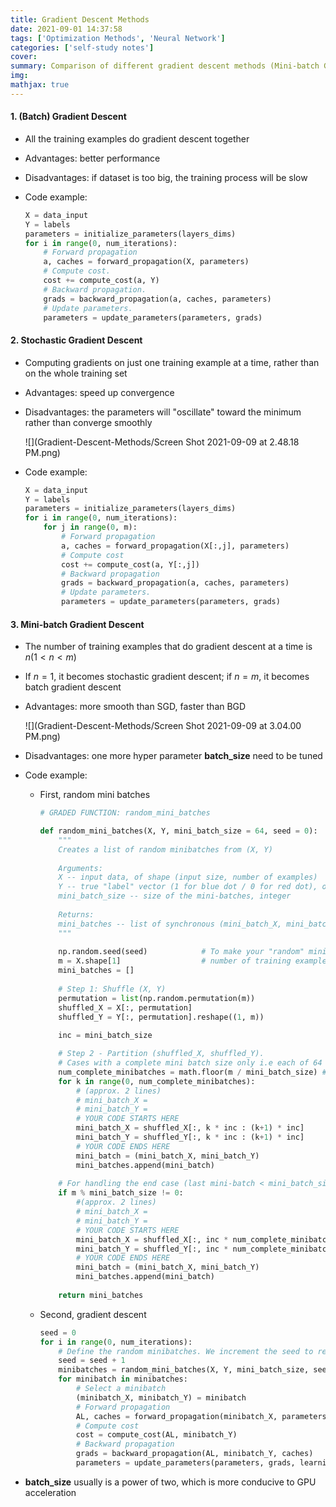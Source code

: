 ```yaml
---
title: Gradient Descent Methods
date: 2021-09-01 14:37:58
tags: ['Optimization Methods', 'Neural Network']
categories: ['self-study notes']
cover:
summary: Comparison of different gradient descent methods (Mini-batch Gradient Descent, Stochastic Gradient Descent, )
img:
mathjax: true
---
```


#### 1. (Batch) Gradient Descent

* All the training examples do gradient descent together

* Advantages: better performance

* Disadvantages: if dataset is too big, the training process will be slow

* Code example:

  ```python
  X = data_input
  Y = labels
  parameters = initialize_parameters(layers_dims)
  for i in range(0, num_iterations):
      # Forward propagation
      a, caches = forward_propagation(X, parameters)
      # Compute cost.
      cost += compute_cost(a, Y)
      # Backward propagation.
      grads = backward_propagation(a, caches, parameters)
      # Update parameters.
      parameters = update_parameters(parameters, grads)
  ```

#### 2. Stochastic Gradient Descent

* Computing gradients on just one training example at a time, rather than on the whole training set

* Advantages: speed up convergence

* Disadvantages: the parameters will "oscillate" toward the minimum rather than converge smoothly

  ![](Gradient-Descent-Methods/Screen Shot 2021-09-09 at 2.48.18 PM.png)

* Code example:

  ```python
  X = data_input
  Y = labels
  parameters = initialize_parameters(layers_dims)
  for i in range(0, num_iterations):
      for j in range(0, m):
          # Forward propagation
          a, caches = forward_propagation(X[:,j], parameters)
          # Compute cost
          cost += compute_cost(a, Y[:,j])
          # Backward propagation
          grads = backward_propagation(a, caches, parameters)
          # Update parameters.
          parameters = update_parameters(parameters, grads)
  ```

#### 3. Mini-batch Gradient Descent

* The number of training examples that do gradient descent at a time is $n (1\lt n\lt m)$

* If $n = 1$, it becomes stochastic gradient descent; if $n=m$, it becomes batch gradient descent

* Advantages: more smooth than SGD, faster than BGD

  ![](Gradient-Descent-Methods/Screen Shot 2021-09-09 at 3.04.00 PM.png)

* Disadvantages: one more hyper parameter **batch_size** need to be tuned

* Code example:

  * First, random mini batches

    ```python
    # GRADED FUNCTION: random_mini_batches
    
    def random_mini_batches(X, Y, mini_batch_size = 64, seed = 0):
        """
        Creates a list of random minibatches from (X, Y)
        
        Arguments:
        X -- input data, of shape (input size, number of examples)
        Y -- true "label" vector (1 for blue dot / 0 for red dot), of shape (1, number of examples)
        mini_batch_size -- size of the mini-batches, integer
        
        Returns:
        mini_batches -- list of synchronous (mini_batch_X, mini_batch_Y)
        """
        
        np.random.seed(seed)            # To make your "random" minibatches the same as ours
        m = X.shape[1]                  # number of training examples
        mini_batches = []
            
        # Step 1: Shuffle (X, Y)
        permutation = list(np.random.permutation(m))
        shuffled_X = X[:, permutation]
        shuffled_Y = Y[:, permutation].reshape((1, m))
        
        inc = mini_batch_size
    
        # Step 2 - Partition (shuffled_X, shuffled_Y).
        # Cases with a complete mini batch size only i.e each of 64 examples.
        num_complete_minibatches = math.floor(m / mini_batch_size) # number of mini batches of size mini_batch_size in your partitionning
        for k in range(0, num_complete_minibatches):
            # (approx. 2 lines)
            # mini_batch_X =  
            # mini_batch_Y =
            # YOUR CODE STARTS HERE
            mini_batch_X = shuffled_X[:, k * inc : (k+1) * inc]
            mini_batch_Y = shuffled_Y[:, k * inc : (k+1) * inc]
            # YOUR CODE ENDS HERE
            mini_batch = (mini_batch_X, mini_batch_Y)
            mini_batches.append(mini_batch)
        
        # For handling the end case (last mini-batch < mini_batch_size i.e less than 64)
        if m % mini_batch_size != 0:
            #(approx. 2 lines)
            # mini_batch_X =
            # mini_batch_Y =
            # YOUR CODE STARTS HERE
            mini_batch_X = shuffled_X[:, inc * num_complete_minibatches : m]
            mini_batch_Y = shuffled_Y[:, inc * num_complete_minibatches : m]
            # YOUR CODE ENDS HERE
            mini_batch = (mini_batch_X, mini_batch_Y)
            mini_batches.append(mini_batch)
        
        return mini_batches
    ```

  * Second, gradient descent

    ```python
    seed = 0
    for i in range(0, num_iterations):
        # Define the random minibatches. We increment the seed to reshuffle differently the dataset after each epoch
        seed = seed + 1
        minibatches = random_mini_batches(X, Y, mini_batch_size, seed)
        for minibatch in minibatches:
            # Select a minibatch
            (minibatch_X, minibatch_Y) = minibatch
            # Forward propagation
            AL, caches = forward_propagation(minibatch_X, parameters)
            # Compute cost
            cost = compute_cost(AL, minibatch_Y)
            # Backward propagation
            grads = backward_propagation(AL, minibatch_Y, caches)
            parameters = update_parameters(parameters, grads, learning_rate)
    ```
  
* **batch_size** usually is a power of two, which is more conducive to GPU acceleration

